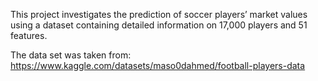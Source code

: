  This project investigates the prediction of soccer players’ market values using a dataset containing detailed information on 17,000 players and 51 features.

 The data set was taken from: https://www.kaggle.com/datasets/maso0dahmed/football-players-data
